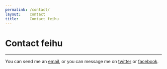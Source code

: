 ```yaml
---
permalink: /contact/
layout:    contact
title:     Contact feihu
---
```


# Contact feihu
------------

You can send me an [email](mailto:biluncloud@gmail.com), or you can message me on [twitter](http://twitter.com/) or [facebook](http://facebook.com/).
